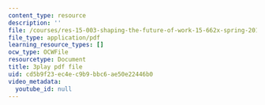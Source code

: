 ```yaml
---
content_type: resource
description: ''
file: /courses/res-15-003-shaping-the-future-of-work-15-662x-spring-2016/cd5b9f23ec4ec9b9bbc6ae50e22446b0_lbqlj1g8gu0.pdf
file_type: application/pdf
learning_resource_types: []
ocw_type: OCWFile
resourcetype: Document
title: 3play pdf file
uid: cd5b9f23-ec4e-c9b9-bbc6-ae50e22446b0
video_metadata:
  youtube_id: null
---
```

